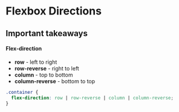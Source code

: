 # Flexbox Directions
## Important takeaways
#### Flex-direction
* **row** - left to right
* **row-reverse** - right to left
* **column** - top to bottom
* **column-reverse** - bottom to top 

```css
.container {
  flex-direction: row | row-reverse | column | column-reverse;
}
```
